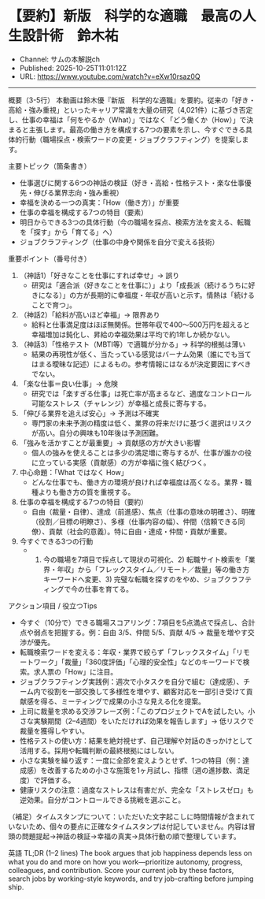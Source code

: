 # 【要約】新版　科学的な適職　最高の人生設計術　鈴木祐

- Channel: サムの本解説ch
- Published: 2025-10-25T11:01:12Z
- URL: https://www.youtube.com/watch?v=eXw10rsaz0Q

---

概要（3-5行）
本動画は鈴木優『新版　科学的な適職』を要約。従来の「好き・高給・強み重視」といったキャリア常識を大量の研究（4,021件）に基づき否定し、仕事の幸福は「何をやるか（What）」ではなく「どう働くか（How）」で決まると主張します。最高の働き方を構成する7つの要素を示し、今すぐできる具体的行動（職場採点・検索ワードの変更・ジョブクラフティング）を提案します。

主要トピック（箇条書き）
- 仕事選びに関する6つの神話の検証（好き・高給・性格テスト・楽な仕事優先・伸びる業界志向・強み重視）
- 幸福を決める一つの真実：「How（働き方）」が重要
- 仕事の幸福を構成する7つの特目（要素）
- 明日からできる3つの具体行動（今の職場を採点、検索方法を変える、転職を「探す」から「育てる」へ）
- ジョブクラフティング（仕事の中身や関係を自分で変える技術）

重要ポイント（番号付き）
1. （神話1）「好きなことを仕事にすれば幸せ」→ 誤り  
   - 研究は「適合派（好きなことを仕事に）」より「成長派（続けるうちに好きになる）」の方が長期的に幸福度・年収が高いと示す。情熱は「続けることで育つ」。  
2. （神話2）「給料が高いほど幸福」→ 限界あり  
   - 給料と仕事満足度はほぼ無関係。世帯年収で400〜500万円を超えると幸福増加は鈍化し、昇給の幸福効果は平均で約1年しか続かない。  
3. （神話3）「性格テスト（MBTI等）で適職が分かる」→ 科学的根拠は薄い  
   - 結果の再現性が低く、当たっている感覚はバーナム効果（誰にでも当てはまる曖昧な記述）によるもの。参考情報にはなるが決定要因にすべきでない。  
4. 「楽な仕事＝良い仕事」→ 危険  
   - 研究では「楽すぎる仕事」は死亡率が高まるなど、適度なコントロール可能なストレス（チャレンジ）が幸福と成長に寄与する。  
5. 「伸びる業界を追えば安心」→ 予測は不確実  
   - 専門家の未来予測の精度は低く、業界の将来だけに基づく選択はリスクが高い。自分の興味も10年後は予測困難。  
6. 「強みを活かすことが最重要」→ 貢献感の方が大きい影響  
   - 個人の強みを使えることは多少の満足増に寄与するが、仕事が誰かの役に立っている実感（貢献感）の方が幸福に強く結びつく。  
7. 中心命題：「What ではなく How」  
   - どんな仕事でも、働き方の環境が良ければ幸福度は高くなる。業界・職種よりも働き方の質を重視する。  
8. 仕事の幸福を構成する7つの特目（要約）  
   - 自由（裁量・自律）、達成（前進感）、焦点（仕事の意味の明確さ）、明確（役割／目標の明瞭さ）、多様（仕事内容の幅）、仲間（信頼できる同僚）、貢献（社会的意義）。特に自由・達成・仲間・貢献が重要。  
9. 今すぐできる3つの行動  
   - 1) 今の職場を7項目で採点して現状の可視化、2) 転職サイト検索を「業界・年収」から「フレックスタイム／リモート／裁量」等の働き方キーワードへ変更、3) 完璧な転職を探すのをやめ、ジョブクラフティングで今の仕事を育てる。

アクション項目 / 役立つTips
- 今すぐ（10分で）できる職場スコアリング：7項目を5点満点で採点し、合計点や弱点を把握する。例：自由 3/5、仲間 5/5、貢献 4/5 → 裁量を増やす交渉が優先。  
- 転職検索ワードを変える：年収・業界で絞らず「フレックスタイム」「リモートワーク」「裁量」「360度評価」「心理的安全性」などのキーワードで検索。求人票の「How」に注目。  
- ジョブクラフティング実践例：週次で小タスクを自分で組む（達成感）、チーム内で役割を一部交換して多様性を増やす、顧客対応を一部引き受けて貢献感を得る、ミーティングで成果の小さな見える化を提案。  
- 上司に裁量を求める交渉フレーズ例：「このプロジェクトでAを試したい。小さな実験期間（2–4週間）をいただければ効果を報告します」→ 低リスクで裁量を獲得しやすい。  
- 性格テストの使い方：結果を絶対視せず、自己理解や対話のきっかけとして活用する。採用や転職判断の最終根拠にはしない。  
- 小さな実験を繰り返す：一度に全部を変えようとせず、1つの特目（例：達成感）を改善するための小さな施策を1ヶ月試し、指標（週の進捗数、満足度）で評価する。  
- 健康リスクの注意：過度なストレスは有害だが、完全な「ストレスゼロ」も逆効果。自分がコントロールできる挑戦を選ぶこと。

（補足）タイムスタンプについて：いただいた文字起こしに時間情報が含まれていないため、個々の要点に正確なタイムスタンプは付記していません。内容は冒頭の問題提起→神話の検証→幸福の真実→具体行動の順で整理しています。

英語 TL;DR (1–2 lines)
The book argues that job happiness depends less on what you do and more on how you work—prioritize autonomy, progress, colleagues, and contribution. Score your current job by these factors, search jobs by working-style keywords, and try job-crafting before jumping ship.
